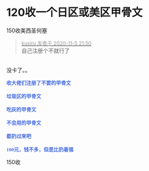 # 120收一个日区或美区甲骨文


150收美西圣何塞

<div class="quote"><blockquote><font size="2"><a href="https://www.hostloc.com/forum.php?mod=redirect&amp;goto=findpost&amp;pid=9408964&amp;ptid=762960" target="_blank"><font color="#999999">kusiru 发表于 2020-11-5 21:50</font></a></font><br />
自己注册个不就行了</blockquote></div><br />
没卡了。。

<strong><font face="仿宋,仿宋_GB2312"><font size="2"><font color="RoyalBlue">收大佬们注册了不要的甲骨文<br />
<br />
垃圾区的甲骨文<br />
<br />
吃灰的甲骨文<br />
<br />
不会用的甲骨文<br />
<br />
都扔过来吧<br />
<br />
100元，钱不多，但是比扔着强</font></font></font></strong>

150收<img id="aimg_Yd33b" onclick="zoom(this, this.src, 0, 0, 0)" class="zoom" src="https://cdn.jsdelivr.net/gh/hishis/forum-master/public/images/patch.gif" onmouseover="img_onmouseoverfunc(this)" onload="thumbImg(this)" border="0" alt="" />
